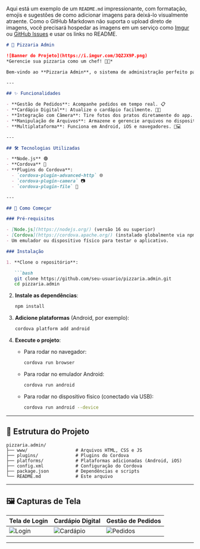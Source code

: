 Aqui está um exemplo de um `README.md` impressionante, com formatação, emojis e sugestões de como adicionar imagens para deixá-lo visualmente atraente. Como o GitHub Markdown não suporta o upload direto de imagens, você precisará hospedar as imagens em um serviço como [Imgur](https://imgur.com/) ou [GitHub Issues](https://github.com) e usar os links no README.

```markdown
# 🍕 Pizzaria Admin

![Banner do Projeto](https://i.imgur.com/3QZJX9P.png)  
*Gerencie sua pizzaria como um chef! 🧑‍🍳*

Bem-vindo ao **Pizzaria Admin**, o sistema de administração perfeito para gerenciar sua pizzaria de forma eficiente e moderna. Com este projeto, você pode controlar pedidos, cardápio, clientes e muito mais, tudo em um só lugar! 🚀

---

## ✨ Funcionalidades

- **Gestão de Pedidos**: Acompanhe pedidos em tempo real. 📋  
- **Cardápio Digital**: Atualize o cardápio facilmente. 🍕🍝  
- **Integração com Câmera**: Tire fotos dos pratos diretamente do app. 📸  
- **Manipulação de Arquivos**: Armazene e gerencie arquivos no dispositivo. 📁  
- **Multiplataforma**: Funciona em Android, iOS e navegadores. 📱💻  

---

## 🛠️ Tecnologias Utilizadas

- **Node.js** 🟢  
- **Cordova** 📱  
- **Plugins do Cordova**:
  - `cordova-plugin-advanced-http` 🌐  
  - `cordova-plugin-camera` 📷  
  - `cordova-plugin-file` 📂  

---

## 🚀 Como Começar

### Pré-requisitos

- [Node.js](https://nodejs.org/) (versão 16 ou superior)  
- [Cordova](https://cordova.apache.org/) (instalado globalmente via npm)  
- Um emulador ou dispositivo físico para testar o aplicativo.  

### Instalação

1. **Clone o repositório**:

   ```bash
   git clone https://github.com/seu-usuario/pizzaria.admin.git
   cd pizzaria.admin
   ```

2. **Instale as dependências**:

   ```bash
   npm install
   ```

3. **Adicione plataformas** (Android, por exemplo):

   ```bash
   cordova platform add android
   ```

4. **Execute o projeto**:

   - Para rodar no navegador:

     ```bash
     cordova run browser
     ```

   - Para rodar no emulador Android:

     ```bash
     cordova run android
     ```

   - Para rodar no dispositivo físico (conectado via USB):

     ```bash
     cordova run android --device
     ```

---

## 📂 Estrutura do Projeto

```
pizzaria.admin/
├── www/                  # Arquivos HTML, CSS e JS
├── plugins/              # Plugins do Cordova
├── platforms/            # Plataformas adicionadas (Android, iOS)
├── config.xml            # Configuração do Cordova
├── package.json          # Dependências e scripts
└── README.md             # Este arquivo
```

---

## 🖼️ Capturas de Tela

| Tela de Login | Cardápio Digital | Gestão de Pedidos |
|---------------|------------------|-------------------|
| ![Login](https://i.imgur.com/abc123.png) | ![Cardápio](https://i.imgur.com/xyz456.png) | ![Pedidos](https://i.imgur.com/def789.png) |

---




